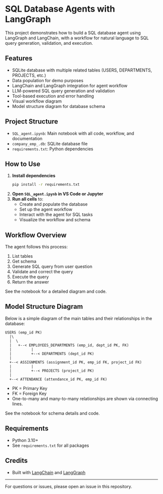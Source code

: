 # SQL Database Agents with LangGraph

This project demonstrates how to build a SQL database agent using LangGraph and LangChain, with a workflow for natural language to SQL query generation, validation, and execution.

## Features
- SQLite database with multiple related tables (USERS, DEPARTMENTS, PROJECTS, etc.)
- Data population for demo purposes
- LangChain and LangGraph integration for agent workflow
- LLM-powered SQL query generation and validation
- Tool-based execution and error handling
- Visual workflow diagram
- Model structure diagram for database schema

## Project Structure
- `SQL_agent.ipynb`: Main notebook with all code, workflow, and documentation
- `company_emp_.db`: SQLite database file
- `requirements.txt`: Python dependencies

## How to Use
1. **Install dependencies**
   ```sh
   pip install -r requirements.txt
   ```
2. **Open `SQL_agent.ipynb` in VS Code or Jupyter**
3. **Run all cells** to:
   - Create and populate the database
   - Set up the agent workflow
   - Interact with the agent for SQL tasks
   - Visualize the workflow and schema

## Workflow Overview
The agent follows this process:
1. List tables
2. Get schema
3. Generate SQL query from user question
4. Validate and correct the query
5. Execute the query
6. Return the answer

See the notebook for a detailed diagram and code.

## Model Structure Diagram

Below is a simple diagram of the main tables and their relationships in the database:

```
USERS (emp_id PK)
  |\
  |  \
  |   +--< EMPLOYEES_DEPARTMENTS (emp_id, dept_id PK, FK)
  |         |
  |         +--< DEPARTMENTS (dept_id PK)
  |
  +--< ASSIGNMENTS (assignment_id PK, emp_id FK, project_id FK)
  |         |
  |         +--< PROJECTS (project_id PK)
  |
  +--< ATTENDANCE (attendance_id PK, emp_id FK)
```

- PK = Primary Key
- FK = Foreign Key
- One-to-many and many-to-many relationships are shown via connecting lines.

See the notebook for schema details and code.

## Requirements
- Python 3.10+
- See `requirements.txt` for all packages

## Credits
- Built with [LangChain](https://github.com/langchain-ai/langchain) and [LangGraph](https://github.com/langchain-ai/langgraph)

---

For questions or issues, please open an issue in this repository.